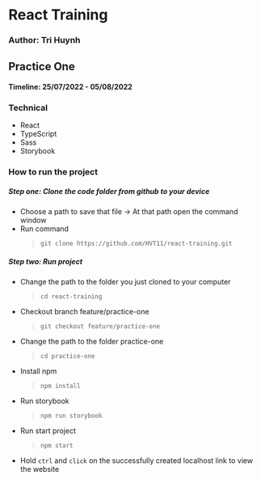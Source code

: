 # React Training
### Author: Tri Huynh
## Practice One
#### Timeline: 25/07/2022 - 05/08/2022
### Technical
- React
- TypeScript
- Sass
- Storybook
### How to run the project
##### Step one: **Clone the code folder from github to your device**
- Choose a path to save that file -> At that path open the command window
- Run command
  > `git clone https://github.com/HVT11/react-training.git`
##### Step two: **Run project**
- Change the path to the folder you just cloned to your computer
  > `cd react-training`
- Checkout branch feature/practice-one
  > `git checkout feature/practice-one`
- Change the path to the folder practice-one
  > `cd practice-one`
- Install npm
  > `npm install`
- Run storybook
  > `npm run storybook`
- Run start project
  > `npm start`
- Hold `ctrl` and `click` on the successfully created localhost link to view the website
